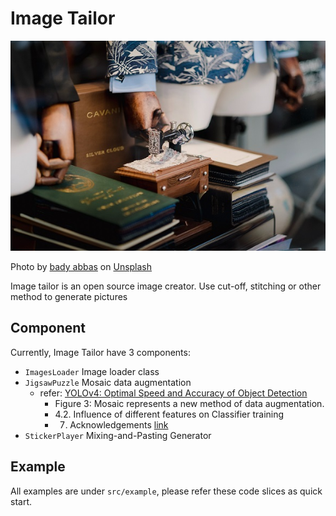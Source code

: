 # Image Tailor

![logo](assets/logo.jpg)

Photo by <a href="https://unsplash.com/@bady?utm_source=unsplash&utm_medium=referral&utm_content=creditCopyText">bady abbas</a> on <a href="https://unsplash.com/?utm_source=unsplash&utm_medium=referral&utm_content=creditCopyText">Unsplash</a>

Image tailor is an open source image creator.
Use cut-off, stitching or other method to generate pictures

## Component
Currently, Image Tailor have 3 components:
- `ImagesLoader` Image loader class
- `JigsawPuzzle` Mosaic data augmentation
  - refer: [YOLOv4: Optimal Speed and Accuracy of Object Detection](https://arxiv.org/abs/2004.10934v1)
    - Figure 3: Mosaic represents a new method of data augmentation.
    - 4.2. Influence of different features on Classifier training
    - 7. Acknowledgements [link](https://github.com/ultralytics/yolov3)
- `StickerPlayer` Mixing-and-Pasting Generator

## Example
All examples are under `src/example`, please refer these code slices as quick start.
